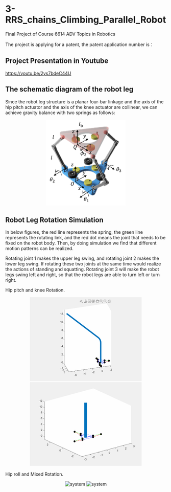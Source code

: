 # 3-RRS_chains_Climbing_Parallel_Robot
Final Project of Course 6614 ADV Topics in Robotics

The project is applying for a patent, the patent application number is：

## Project Presentation in Youtube
https://youtu.be/2ys7bdeC44U

## The schematic diagram of the robot leg
Since the robot leg structure is a planar four-bar linkage and the axis of the hip pitch actuator and the axis of the knee actuator are collinear, we can achieve gravity balance with two springs as follows:

<p align="center">
    <img src="https://github.com/Qincheng-Sheng/3-RRS_chains_Climbing_Parallel_Robot/blob/main/pictures/structure.png" alt="system" width= "250">
</p>


## Robot Leg Rotation Simulation
In below figures, the red line represents the spring, the green line represents the rotating link, and the red dot means the joint that needs to be fixed on the robot body. Then, by doing simulation we find that different motion patterns can be realized.

Rotating joint 1 makes the upper leg swing, and rotating joint 2 makes the lower leg swing. If rotating these two joints at the same time would realize the actions of standing and squatting. Rotating joint 3 will make the robot legs swing left and right, so that the robot legs are able to turn left or turn right.

Hip pitch and knee Rotation. 
<p align="center">
        <img src="https://github.com/Qincheng-Sheng/3-RRS_chains_Climbing_Parallel_Robot/blob/main/pictures/curve.gif" alt="system" width= "350" />
        <img src="https://github.com/Qincheng-Sheng/3-RRS_chains_Climbing_Parallel_Robot/blob/main/pictures/straight.gif" alt="system" width= "350" />
</p>
 
Hip roll and Mixed Rotation.
<p align="center">
        <img src="https://github.com/Qincheng-Sheng/3-RRS_chains_Climbing_Parallel_Robot/blob/main/pictures/curve2.gif" alt="system" width= "350" />
        <img src="https://github.com/Qincheng-Sheng/3-RRS_chains_Climbing_Parallel_Robot/blob/main/pictures/straight2.gif" alt="system" width= "350" />
</p>
